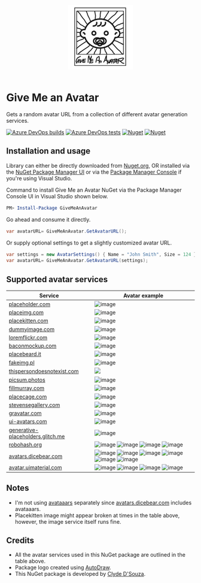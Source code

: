 <div align="center">
	<br>
	<img width="172" src="https://raw.githubusercontent.com/ClydeDz/give-me-an-avatar-nuget/main/Icon.jpg" alt="Give me an avatar NuGet package icon">
	<br>
	<br>
</div>  

# Give Me an Avatar
Gets a random avatar URL from a collection of different avatar generation services.  

[![Azure DevOps builds](https://img.shields.io/azure-devops/build/clydedsouza-nuget/03b052e2-ef54-44b2-82b3-3c3a1e09d864/10?logo=Azure%20DevOps)](https://dev.azure.com/clydedsouza-nuget/Give%20Me%20an%20Avatar%20NuGet/_build) 
[![Azure DevOps tests](https://img.shields.io/azure-devops/tests/clydedsouza-nuget/Give%2520Me%2520an%2520Avatar%2520NuGet/10?logo=Azure%20DevOps)](https://dev.azure.com/clydedsouza-nuget/Give%20Me%20an%20Avatar%20NuGet/_build) 
[![Nuget](https://img.shields.io/nuget/v/GiveMeAnAvatar?color=brightgreen&logo=NuGet)](https://www.nuget.org/packages/GiveMeAnAvatar) 
[![Nuget](https://img.shields.io/nuget/dt/GiveMeAnAvatar?color=brightgreen&logo=NuGet)](https://www.nuget.org/packages/GiveMeAnAvatar)      

## Installation and usage
Library can either be directly downloaded from [Nuget.org](https://www.nuget.org/packages/GiveMeAnAvatar), OR installed via the [NuGet Package Manager UI](https://docs.microsoft.com/en-us/nuget/tools/package-manager-ui#finding-and-installing-a-package) or via the [Package Manager Console](https://docs.microsoft.com/en-us/nuget/tools/package-manager-console) if you're using Visual Studio.

Command to install Give Me an Avatar NuGet via the Package Manager Console UI in Visual Studio shown below.
```PowerShell
PM> Install-Package GiveMeAnAvatar
```

Go ahead and consume it directly.
```C#
var avatarURL= GiveMeAnAvatar.GetAvatarURL();
``` 
  
Or supply optional settings to get a slightly customized avatar URL.
```C#
var settings = new AvatarSettings() { Name = "John Smith", Size = 124 };
var avatarURL= GiveMeAnAvatar.GetAvatarURL(settings);
``` 

    

## Supported avatar services

| Service                                    | Avatar example                                       |
|--------------------------------------------|------------------------------------------------------|
| [placeholder.com](https://placeholder.com) | ![image](https://via.placeholder.com/128?Text=J%20S) |
| [placeimg.com](https://placeimg.com)       | ![image](https://placeimg.com/128/128/people)        |
| [placekitten.com](https://placekitten.com) | ![image](https://placekitten.com/g/128/128?usage=readme)          |
| [dummyimage.com](https://dummyimage.com/)  | ![image](https://dummyimage.com/128x128&text=J%20S)  |
| [loremflickr.com](https://loremflickr.com) | ![image](https://loremflickr.com/128/128/human)      |
| [baconmockup.com](https://baconmockup.com) | ![image](https://baconmockup.com/128/128/)           |
| [placebeard.it](https://placebeard.it)     | ![image](https://placebeard.it/128)                  |
| [fakeimg.pl](https://fakeimg.pl)           | ![image](https://fakeimg.pl/128x128/?text=John%20Smith&font=bebas)   |
| [thispersondoesnotexist.com](https://thispersondoesnotexist.com/) | <img src="https://thispersondoesnotexist.com/image" width="128"/> |
| [picsum.photos](https://picsum.photos/)     | ![image](https://picsum.photos/128)                  |
| [fillmurray.com](https://www.fillmurray.com)     | ![image](https://www.fillmurray.com/128/128)    |
| [placecage.com](https://www.placecage.com)       | ![image](https://www.placecage.com/128/128)     |
| [stevensegallery.com](https://www.stevensegallery.com)       | ![image](https://www.stevensegallery.com/128/128)  |
| [gravatar.com](https://www.gravatar.com)    | ![image](https://www.gravatar.com/avatar/default?s=128)     |
| [ui-avatars.com](https://www.ui-avatars.com)    | ![image](https://ui-avatars.com/api/?background=random&size=128&name=J%20S)     |
| [generative-placeholders.glitch.me](https://generative-placeholders.glitch.me)       | ![image](https://generative-placeholders.glitch.me/image?width=128&height=128)     |
| [robohash.org](https://robohash.org)       | ![image](https://robohash.org/John%20Smith?size=128x128&set=set1) ![image](https://robohash.org/John%20Smith?size=128x128&set=set2) ![image](https://robohash.org/John%20Smith?size=128x128&set=set3) ![image](https://robohash.org/John%20Smith?size=128x128&set=set4)     |
| [avatars.dicebear.com](https://avatars.dicebear.com)     | ![image](https://avatars.dicebear.com/4.5/api/gridy/John%20Smith.svg?w=128&h=128) ![image](https://avatars.dicebear.com/4.5/api/human/John%20Smith.svg?w=128&h=128) ![image](https://avatars.dicebear.com/4.5/api/identicon/John%20Smith.svg?w=128&h=128) ![image](https://avatars.dicebear.com/4.5/api/jdenticon/John%20Smith.svg?w=128&h=128) ![image](https://avatars.dicebear.com/4.5/api/avataaars/John%20Smith.svg?w=128&h=128)  ![image](https://avatars.dicebear.com/4.5/api/bottts/John%20Smith.svg?w=128&h=128)             |
| [avatar.uimaterial.com](https://avatar.uimaterial.com)     | ![image](https://avatar.uimaterial.com/?setId=0496UVJDTqyd2eCIAa46&name=John%20Smith&size=128) ![image](https://avatar.uimaterial.com/?setId=8Pfmys5bgfL2NbXFG2sU&name=John%20Smith&size=128) ![image](https://avatar.uimaterial.com/?setId=SM2u3518GjohwtHQXNK0&name=John%20Smith&size=128) ![image](https://avatar.uimaterial.com/?setId=Pb7ErSM37KjjIZyJk8w6&name=John%20Smith&size=128)   |

## Notes
* I'm not using [avataaars](https://avataaars.io/) separately since [avatars.dicebear.com](https://avatars.dicebear.com) includes avataaars.    
* Placekitten image might appear broken at times in the table above, however, the image service itself runs fine.     

## Credits   
- All the avatar services used in this NuGet package are outlined in the table above.    
- Package logo created using [AutoDraw](https://www.autodraw.com/).   
- This NuGet package is developed by [Clyde D'Souza](https://twitter.com/clydedz).